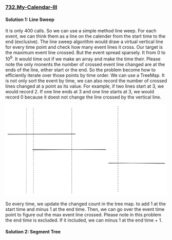 ### [732.My-Calendar-III](https://leetcode.com/problems/my-calendar-iii/)

#### Solution 1: Line Sweep

It is only 400 calls. So we can use a simple method line weep. For each event, we can think them as a line on the calender from the start time to the end (exclusive). The line sweep algorithm would draw a virtual vertical line for every time point and check how many event lines it cross. Our target is the maximum event line crossed. But the event spread sparsely. It from 0 to 10<sup>9</sup>. It would time out if we make an array and make the time their. Please note the only monents the number of crossed event line changed are at the ends of the line, either start or the end. So the problem become how to efficiently iterate over those points by time order. We can use a TreeMap. It is not only sort the event by time, we can also record the number of crossed lines changed at a point as its value. For example, if two lines start at 3, we would record 2. If one line ends at 3 and one line starts at 3, we would record 0 because it doest not change the line crossed by the vertical line.

![line sweep](image/linesweep.png)

So every time, we update the changed count in the tree map. to add 1 at the start time and minus 1 at the end time. Then, we can go over the event time point to figure out the max event line crossed. Please note in this problem the end time is excluded. If it included, we can minus 1 at the end time + 1.

#### Solution 2: Segment Tree

